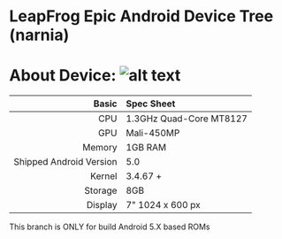 LeapFrog Epic Android Device Tree (narnia)
=================================================
About Device:
![alt text](https://images-na.ssl-images-amazon.com/images/I/81UQlCnrqoL._AC_SL1500_.jpg)
=====================================
Basic   | Spec Sheet
-------:|:-------------------------
CPU     | 1.3GHz Quad-Core MT8127
GPU     | Mali-450MP
Memory  | 1GB RAM
Shipped Android Version | 5.0
Kernel  | 3.4.67 +
Storage | 8GB
Display | 7" 1024 x 600 px

This branch is ONLY for build Android 5.X based ROMs
